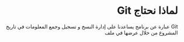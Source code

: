 ﻿# <div dir="rtl">لماذا نحتاج Git</div>
<div dir="rtl">
 Git عبارة عن برنامج يساعدنا على إدارة النسخ و تسجيل  وجمع المعلومات في تاريخ المشروع من خلال عرضها في ملف 
 </div>
